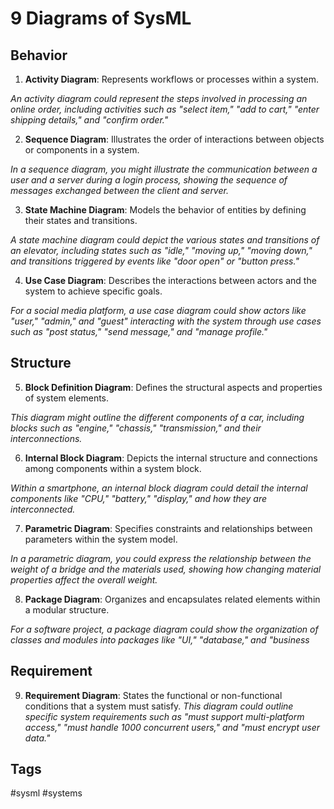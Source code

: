# 9 Diagrams of SysML

## Behavior
1. **Activity Diagram**: Represents workflows or processes within a system.

*An activity diagram could represent the steps involved in processing an online order, including activities such as "select item," "add to cart," "enter shipping details," and "confirm order."*

2. **Sequence Diagram**: Illustrates the order of interactions between objects or components in a system.

*In a sequence diagram, you might illustrate the communication between a user and a server during a login process, showing the sequence of messages exchanged between the client and server.*

3. **State Machine Diagram**: Models the behavior of entities by defining their states and transitions.

*A state machine diagram could depict the various states and transitions of an elevator, including states such as "idle," "moving up," "moving down," and transitions triggered by events like "door open" or "button press."*

4. **Use Case Diagram**: Describes the interactions between actors and the system to achieve specific goals.

*For a social media platform, a use case diagram could show actors like "user," "admin," and "guest" interacting with the system through use cases such as "post status," "send message," and "manage profile."*

## Structure
5. **Block Definition Diagram**: Defines the structural aspects and properties of system elements.

*This diagram might outline the different components of a car, including blocks such as "engine," "chassis," "transmission," and their interconnections.*

6. **Internal Block Diagram**: Depicts the internal structure and connections among components within a system block.

*Within a smartphone, an internal block diagram could detail the internal components like "CPU," "battery," "display," and how they are interconnected.*

7. **Parametric Diagram**: Specifies constraints and relationships between parameters within the system model.

*In a parametric diagram, you could express the relationship between the weight of a bridge and the materials used, showing how changing material properties affect the overall weight.*

8. **Package Diagram**: Organizes and encapsulates related elements within a modular structure.

*For a software project, a package diagram could show the organization of classes and modules into packages like "UI," "database," and "business*

## Requirement
9. **Requirement Diagram**: States the functional or non-functional conditions that a system must satisfy.
*This diagram could outline specific system requirements such as "must support multi-platform access," "must handle 1000 concurrent users," and "must encrypt user data."*

## Tags
#sysml #systems
